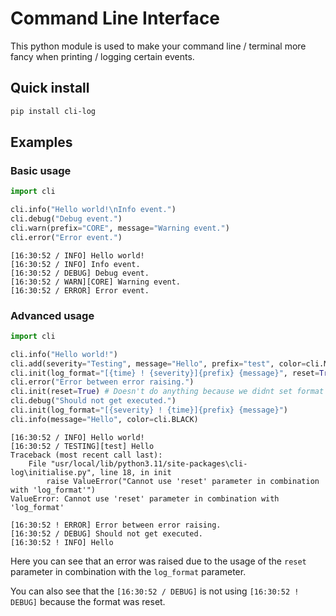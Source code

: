 # Command Line Interface

This python module is used to make your command line / terminal more fancy when printing / logging certain events.

## Quick install

```bash
pip install cli-log
```

## Examples

### Basic usage
```python
import cli

cli.info("Hello world!\nInfo event.")
cli.debug("Debug event.")
cli.warn(prefix="CORE", message="Warning event.")
cli.error("Error event.")
```

```log
[16:30:52 / INFO] Hello world!
[16:30:52 / INFO] Info event.
[16:30:52 / DEBUG] Debug event.
[16:30:52 / WARN][CORE] Warning event.
[16:30:52 / ERROR] Error event.
```

### Advanced usage
```python
import cli

cli.info("Hello world!")
cli.add(severity="Testing", message="Hello", prefix="test", color=cli.MAGENTA)
cli.init(log_format="[{time} ! {severity}]{prefix} {message}", reset=True)
cli.error("Error between error raising.")
cli.init(reset=True) # Doesn't do anything because we didnt set format before
cli.debug("Should not get executed.")
cli.init(log_format="[{severity} ! {time}]{prefix} {message}")
cli.info(message="Hello", color=cli.BLACK)
```

```log
[16:30:52 / INFO] Hello world!
[16:30:52 / TESTING][test] Hello
Traceback (most recent call last):
    File "usr/local/lib/python3.11/site-packages\cli-log\initialise.py", line 18, in init
        raise ValueError("Cannot use 'reset' parameter in combination with 'log_format'")
ValueError: Cannot use 'reset' parameter in combination with 'log_format'

[16:30:52 ! ERROR] Error between error raising.
[16:30:52 / DEBUG] Should not get executed.
[16:30:52 ! INFO] Hello
```
Here you can see that an error was raised due to the usage of the `reset` parameter in combination with the `log_format` parameter.

You can also see that the `[16:30:52 / DEBUG]` is not using `[16:30:52 ! DEBUG]` because the format was reset.